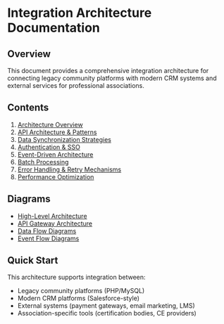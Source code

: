 # Integration Architecture Documentation

## Overview
This document provides a comprehensive integration architecture for connecting legacy community platforms with modern CRM systems and external services for professional associations.

## Contents

1. [Architecture Overview](docs/architecture-overview.md)
2. [API Architecture & Patterns](docs/api-architecture.md)
3. [Data Synchronization Strategies](docs/data-synchronization.md)
4. [Authentication & SSO](docs/authentication-sso.md)
5. [Event-Driven Architecture](docs/event-driven-architecture.md)
6. [Batch Processing](docs/batch-processing.md)
7. [Error Handling & Retry Mechanisms](docs/error-handling.md)
8. [Performance Optimization](docs/performance-optimization.md)

## Diagrams

- [High-Level Architecture](diagrams/high-level-architecture.md)
- [API Gateway Architecture](diagrams/api-gateway.md)
- [Data Flow Diagrams](diagrams/data-flow.md)
- [Event Flow Diagrams](diagrams/event-flow.md)

## Quick Start

This architecture supports integration between:
- Legacy community platforms (PHP/MySQL)
- Modern CRM platforms (Salesforce-style)
- External systems (payment gateways, email marketing, LMS)
- Association-specific tools (certification bodies, CE providers)